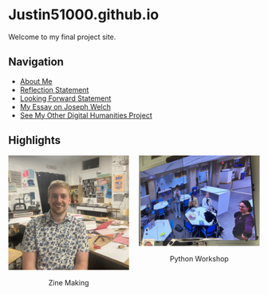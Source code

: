 # Justin51000.github.io
Welcome to my final project site.

## Navigation
- [About Me](aboutme.html)
- [Reflection Statement](statement.html)
- [Looking Forward Statement](lookingforward.html)
- [My Essay on Joseph Welch](https://printinginprisons.org/blog/sewardj/)
- [See My Other Digital Humanities Project](https://falseimage.pennds.org/)

## Highlights
<div style="display: flex; justify-content: center; gap: 20px;">
    <div>
        <img src="IMG_2508.jpg" alt="Zine Making" width="300" />
        <p style="text-align: center;">Zine Making</p>
    </div>
    <div>
        <img src="IMG_2971.jpg" alt="Python Workshop" width="300" />
        <p style="text-align: center;">Python Workshop</p>
    </div>
</div>
